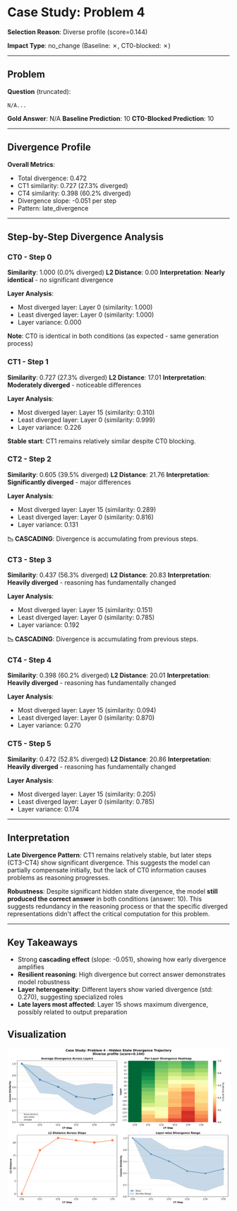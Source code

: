 # Case Study: Problem 4

**Selection Reason**: Diverse profile (score=0.144)

**Impact Type**: no_change (Baseline: ✗, CT0-blocked: ✗)

---

## Problem

**Question** (truncated):
```
N/A...
```

**Gold Answer**: N/A
**Baseline Prediction**: 10
**CT0-Blocked Prediction**: 10

---

## Divergence Profile

**Overall Metrics**:
- Total divergence: 0.472
- CT1 similarity: 0.727 (27.3% diverged)
- CT4 similarity: 0.398 (60.2% diverged)
- Divergence slope: -0.051 per step
- Pattern: late_divergence

---

## Step-by-Step Divergence Analysis

### CT0 - Step 0

**Similarity**: 1.000 (0.0% diverged)
**L2 Distance**: 0.00
**Interpretation**: **Nearly identical** - no significant divergence

**Layer Analysis**:
- Most diverged layer: Layer 0 (similarity: 1.000)
- Least diverged layer: Layer 0 (similarity: 1.000)
- Layer variance: 0.000

**Note**: CT0 is identical in both conditions (as expected - same generation process)

### CT1 - Step 1

**Similarity**: 0.727 (27.3% diverged)
**L2 Distance**: 17.01
**Interpretation**: **Moderately diverged** - noticeable differences

**Layer Analysis**:
- Most diverged layer: Layer 15 (similarity: 0.310)
- Least diverged layer: Layer 0 (similarity: 0.999)
- Layer variance: 0.226

**Stable start**: CT1 remains relatively similar despite CT0 blocking.

### CT2 - Step 2

**Similarity**: 0.605 (39.5% diverged)
**L2 Distance**: 21.76
**Interpretation**: **Significantly diverged** - major differences

**Layer Analysis**:
- Most diverged layer: Layer 15 (similarity: 0.289)
- Least diverged layer: Layer 0 (similarity: 0.816)
- Layer variance: 0.131

**📉 CASCADING**: Divergence is accumulating from previous steps.

### CT3 - Step 3

**Similarity**: 0.437 (56.3% diverged)
**L2 Distance**: 20.83
**Interpretation**: **Heavily diverged** - reasoning has fundamentally changed

**Layer Analysis**:
- Most diverged layer: Layer 15 (similarity: 0.151)
- Least diverged layer: Layer 0 (similarity: 0.785)
- Layer variance: 0.192

**📉 CASCADING**: Divergence is accumulating from previous steps.

### CT4 - Step 4

**Similarity**: 0.398 (60.2% diverged)
**L2 Distance**: 20.01
**Interpretation**: **Heavily diverged** - reasoning has fundamentally changed

**Layer Analysis**:
- Most diverged layer: Layer 15 (similarity: 0.094)
- Least diverged layer: Layer 0 (similarity: 0.870)
- Layer variance: 0.270

### CT5 - Step 5

**Similarity**: 0.472 (52.8% diverged)
**L2 Distance**: 20.86
**Interpretation**: **Heavily diverged** - reasoning has fundamentally changed

**Layer Analysis**:
- Most diverged layer: Layer 15 (similarity: 0.205)
- Least diverged layer: Layer 0 (similarity: 0.785)
- Layer variance: 0.174

---

## Interpretation

**Late Divergence Pattern**: CT1 remains relatively stable, but later steps (CT3-CT4) show significant
divergence. This suggests the model can partially compensate initially, but the lack of CT0 information
causes problems as reasoning progresses.

**Robustness**: Despite significant hidden state divergence, the model **still produced the correct answer**
in both conditions (answer: 10). This suggests redundancy in the reasoning process
or that the specific diverged representations didn't affect the critical computation for this problem.

---

## Key Takeaways

- Strong **cascading effect** (slope: -0.051), showing how early divergence amplifies
- **Resilient reasoning**: High divergence but correct answer demonstrates model robustness
- **Layer heterogeneity**: Different layers show varied divergence (std: 0.270), suggesting specialized roles
- **Late layers most affected**: Layer 15 shows maximum divergence, possibly related to output preparation

## Visualization

![Divergence Trajectory](case_12_problem_4_divergence.png)
